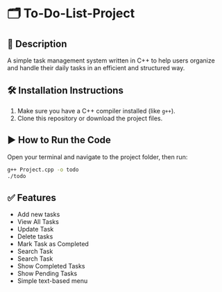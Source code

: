 # 🗂️ To-Do-List-Project

## 📌 Description
A simple task management system written in C++ to help users organize and handle their daily tasks in an efficient and structured way.

## 🛠️ Installation Instructions
1. Make sure you have a C++ compiler installed (like `g++`).
2. Clone this repository or download the project files.

## ▶️ How to Run the Code

Open your terminal and navigate to the project folder, then run:

```bash
g++ Project.cpp -o todo
./todo
```
## ✅ Features

- Add new tasks
- View All Tasks
- Update Task  
- Delete tasks
-  Mark Task as Completed
-  Search Task
-  Search Task
-  Show Completed Tasks
-  Show Pending Tasks
- Simple text-based menu




